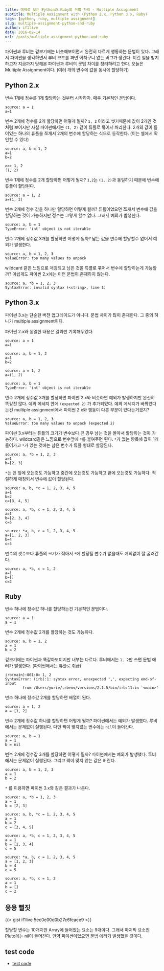 ```yaml
---
title: 예제로 보는 Python과 Ruby의 문법 차이 - Multiple Assignment
subtitle: Multiple Assignment with (Python 2.x, Python 3.x, Ruby)
tags: [python, ruby, multiple assignment]
slug: multiple-assignment-python-and-ruby
author: if1live
date: 2016-02-14
url: /posts/multiple-assignment-python-and-ruby
---
```

파이썬과 루비는 겉보기에는 비슷해보이면서 완전히 다르게 행동하는 문법이 있다.
그래서 파이썬을 생각하면서 루비 코드를 짜면 어처구니 없는 버그가 생긴다.
이런 일을 방지하고자 지금까지 당해본 파이썬과 루비의 문법 차이를 정리하려고 한다.
오늘은 Multiple Assignment이다. (여러 개의 변수에 값을 동시에 할당하기)

## Python 2.x

변수 1개에 정수를 1개 할당하는 것부터 시작하자.
매우 기본적인 문법이다.
```
source: a = 1
a=1
```

변수 2개에 정수를 2개 할당하면 어떻게 될까?
``1, 2`` 이라고 썻기때문에 값이 2개인 것처럼 보이지만 사실 파이썬에서는 ``(1, 2)`` 같이 튜플로 묶어서 처리한다.
2개의 값이 들어있는 하나의 튜플을 쪼개서 2개의 변수에 할당하는 식으로 동작한다. (이는 쉘에서 확인할 수 있다)

```
source: a, b = 1, 2
a=1
b=2

>>> 1, 2
(1, 2)
```


변수 1개에 정수를 2개 할당하면 어떻게 될까?
``1,2``는 ``(1, 2)``과 동일하기 때문에 변수에 튜플이 할당된다.
```
source: a = 1, 2
a=(1, 2)
```

변수 2개에 정수 값을 하나만 할당하면 어떻게 될까?
튜플이었으면 쪼개서 변수에 값을 할당하는 것이 가능하지만 정수는 그렇게 할수 없다.
그래서 예외가 발생한다.

```
source: a, b = 1
TypeError: 'int' object is not iterable
```

변수 2개에 정수값 3개를 할당하면 어떻게 될까?
남는 값을 변수에 할당할수 없어서 예외가 발생한다.
```
source: a, b = 1, 2, 3
ValueError: too many values to unpack
```

wildcard 같은 느낌으로 매칭되고 남은 것을 튜플로 묶어서 변수에 할당하는게 가능할까?
아쉽게도 파이썬 2.x에는 이런 문법이 존재하지 않는다.
```
source: a, *b = 1, 2, 3
SyntaxError: invalid syntax (<string>, line 1)
```

## Python 3.x

파이썬 3.x는 단순한 버전 업그레이드가 아니다. 문법 차이가 많이 존재한다.
그 중의 하나가 multiple assignment이다.

파이썬 2.x와 동일한 내용은 결과만 기록해두었다.
```
source: a = 1
a=1

source: a, b = 1, 2
a=1
b=2

source: a = 1, 2
a=(1, 2)

source: a, b = 1
TypeError: 'int' object is not iterable
```

변수 2개에 정수값 3개를 할당하면 파이썬 2.x와 비슷하면 예외가 발생하지만 완전히 똑같진 않다.
예외 메세지 안에 ``(expected 2)`` 가 추가되었다.
예외 메세지가 바뀌었다는건 multiple assignment에서 파이썬 2.x와 행동이 다른 부분이 있다는거겠지?

```
source: a, b = 1, 2, 3
ValueError: too many values to unpack (expected 2)
```

파이썬 3.x부터는 튜플의 크기가 변수보다 큰 경우 남는 것을 몰아서 할당하는 것이 가능하다.
wildcard같은 느낌으로 변수앞에 ``*``를 붙여주면 된다.
``*``가 없는 항목에 값이 1개 들어가고 ``*``가 있는 것에는 남은 변수가 튜플 형태로 할당된다.
```
source: a, *b = 1, 2, 3
a=1
b=[2, 3]
```

``*``는 맨 앞에 오는것도 가능하고 중간에 오는것도 가능하고 끝에 오는것도 가능하다.
적절하게 매칭되서 변수에 값이 할당된다.

```
source: a, b, *c = 1, 2, 3, 4, 5
a=1
b=2
c=[3, 4, 5]

source: a, *b, c = 1, 2, 3, 4, 5
a=1
b=[2, 3, 4]
c=5

source: *a, b, c = 1, 2, 3, 4, 5
a=[1, 2, 3]
b=4
c=5
```

변수의 갯수보다 튜플의 크기가 작아서 ``*``에 할당될 변수가 없을때도 예외없이 잘 굴러간다.

```
source: a, *b, c = 1, 2
a=1
b=[]
c=2
```

## Ruby

변수 하나에 정수값 하나를 할당하는건 기본적인 문법이다.
```
source: a = 1
a = 1
```


변수 2개에 정수값 2개를 할당하는 것도 가능하다.
```
source: a, b = 1, 2
a = 1
b = 2
```

겉보기에는 파이썬과 똑같아보이지만 내부는 다르다.
루비에서는 ``1, 2``만 쓰면 문법 에러가 발생한다. (파이썬에서는 튜플로 취급)
```
irb(main):001:0> 1, 2
SyntaxError: (irb):1: syntax error, unexpected ',', expecting end-of-input
        from /Users/yurie/.rbenv/versions/2.1.5/bin/irb:11:in `<main>'
```

변수 하나에 정수값 2개를 할당하면 배열이 된다.
```
source: a = 1, 2
a = [1, 2]
```


변수 2개에 정수값 하나를 할당하면 어떻게 될까?
파이썬에서는 예외가 발생했다.
루비에서는 문제없이 실행된다. 다만 짝이 맞지않는 변수에는 ``nil``이 들어간다.
```
source: a, b = 1
a = 1
b = nil
```

변수 2개에 정수갑 3개를 할당하면 어떻게 될까?
파이썬에서는 예외가 발생했다.
루비에서는 문제없이 실행된다. 그리고 짝이 맞지 않는 값은 버린다.
```
source: a, b = 1, 2, 3
a = 1
b = 2
```

``*`` 를 이용하면 파이썬 3.x와 같은 결과가 나온다.

```
source: a, *b = 1, 2, 3
a = 1
b = [2, 3]

source: a, b, *c = 1, 2, 3, 4, 5
a = 1
b = 2
c = [3, 4, 5]

source: a, *b, c = 1, 2, 3, 4, 5
a = 1
b = [2, 3, 4]
c = 5

source: *a, b, c = 1, 2, 3, 4, 5
a = [1, 2, 3]
b = 4
c = 5

source: a, *b, c = 1, 2
a = 1
b = []
c = 2
```

## 응용 뻘짓

{{< gist if1live 5ec0e00d0b27c6feaee9 >}}

할당할 변수는 10개지만 Array에 들어있는 요소는 9개이다.
그래서 마지막 요소인 Pluto에는 nil이 들어간다.
만약 파이썬이었으면 문법 에러가 발생했을 것이다.

## test code
* [test code](https://github.com/if1live/libsora.so/tree/master/content/development/multiple-assignment-python-and-ruby)
